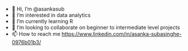 - 👋 Hi, I’m @asankasub
- 👀 I’m interested in data analytics 
- 🌱 I’m currently learning R
- 💞️ I’m looking to collaborate on beginner to intermediate level projects
- 📫 How to reach me https://www.linkedin.com/in/asanka-subasinghe-0976b01b3/

<!---
asankasub/asankasub is a ✨ special ✨ repository because its `README.md` (this file) appears on your GitHub profile.
You can click the Preview link to take a look at your changes.
--->
